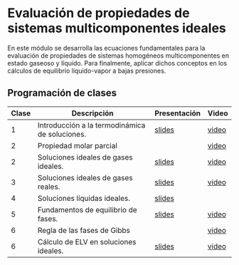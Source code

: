 # Evaluación de propiedades de sistemas multicomponentes ideales
En este módulo se desarrolla las ecuaciones fundamentales para la evaluación de propiedades de sistemas homogéneos multicomponentes en estado gaseoso y líquido. Para finalmente, aplicar dichos conceptos en los cálculos de equilibrio líquido-vapor a bajas presiones.

## Programación de clases
 
Clase|Descripción|Presentación|Video
-----|-----------|------------|-----
 1 | Introducción a la termodinámica de soluciones. | [slides](https://goo.gl/8UjeP1) | [video](https://youtu.be/bBI2rHMF9pI)
 2 | Propiedad molar parcial | | [video](https://youtu.be/BwvgnhKNV1s)
 2 | Soluciones ideales de gases ideales. | [slides](https://goo.gl/JCgbRB) |  [video](https://youtu.be/MeD8GI11pqk)
 3 | Soluciones ideales de gases reales. | [slides](https://goo.gl/v5qQwY) | [video](https://youtu.be/GBZYPOUvEjY)
 4 | Soluciones líquidas ideales. | [slides](https://goo.gl/zz3ZnP) | 
 5 | Fundamentos de equilibrio de fases. | [slides](https://goo.gl/3d72tD) | [video](https://youtu.be/8--T4qi_5ps)
 6 | Regla de las fases de Gibbs | | [video](https://youtu.be/vTBHX5z504g)
 6 | Cálculo de ELV en soluciones ideales. | [slides](https://goo.gl/o521xL) | [video](https://youtu.be/2HwY9Zf4Zzw)